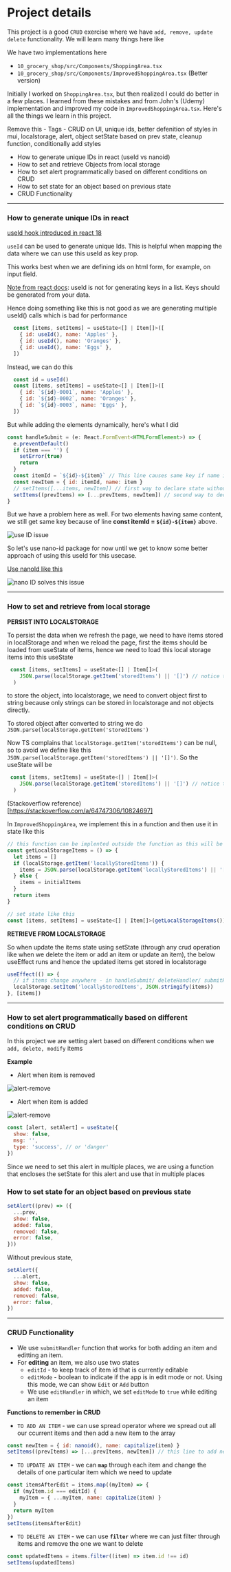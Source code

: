 # Project details

This project is a good `CRUD` exercise where we have `add, remove, update delete` functionality. We will learn many things here like

We have two implementations here

- `10_grocery_shop/src/Components/ShoppingArea.tsx`
- `10_grocery_shop/src/Components/ImprovedShoppingArea.tsx` (Better version)

Initially I worked on `ShoppingArea.tsx`, but then realized I could do better in a few places. I learned from these mistakes and from John's (Udemy) implementation and improved my code in `ImprovedShoppingArea.tsx`.
Here's all the things we learn in this project.

Remove this - Tags - CRUD on UI, unique ids, better defenition of styles in mui, localstorage, alert, object setState based on prev state, cleanup function, conditionally add styles

- How to generate unique IDs in react (useId vs nanoid)
- How to set and retrieve Objects from local storage
- How to set alert programmatically based on different conditions on CRUD
- How to set state for an object based on previous state
- CRUD Functionality

---

### How to generate unique IDs in react

[useId hook introduced in react 18](https://reactjs.org/docs/hooks-reference.html#useid)

`useId` can be used to generate unique Ids. This is helpful when mapping the data where we can use this useId as key prop.

This works best when we are defining ids on html form, for example, on input field.

[Note from react docs](https://reactjs.org/docs/hooks-reference.html#useid): useId is not for generating keys in a list. Keys should be generated from your data.

Hence doing something like this is not good as we are generating multiple useId() calls which is bad for performance

```js
  const [items, setItems] = useState<[] | Item[]>([
    { id: useId(), name: 'Apples' },
    { id: useId(), name: 'Oranges' },
    { id: useId(), name: 'Eggs' },
  ])
```

Instead, we can do this

```js
  const id = useId()
  const [items, setItems] = useState<[] | Item[]>([
    { id: `${id}-0001`, name: 'Apples' },
    { id: `${id}-0002`, name: 'Oranges' },
    { id: `${id}-0003`, name: 'Eggs' },
  ])
```

But while adding the elements dynamically, here's what I did

```js
const handleSubmit = (e: React.FormEvent<HTMLFormElement>) => {
  e.preventDefault()
  if (item === '') {
    setError(true)
    return
  }
  const itemId = `${id}-${item}` // This line causes same key if name is same
  const newItem = { id: itemId, name: item }
  // setItems([...items, newItem]) // first way to declare state without using previous state
  setItems((prevItems) => [...prevItems, newItem]) // second way to declare state using previous state
}
```

But we have a problem here as well. For two elements having same content, we still get same key because of line **const itemId = `${id}-${item}`** above.

![use ID issue](./readme_images/use-id-error.png)

So let's use nano-id package for now until we get to know some better approach of using this useId for this usecase.

[Use nanoId like this](https://stackoverflow.com/a/65962066/10824697)

![nano ID solves this issue](./readme_images/nano-id-solves.png)

---

### How to set and retrieve from local storage

**PERSIST INTO LOCALSTORAGE**

To persist the data when we refresh the page, we need to have items stored in localStorage and when we reload the page, first the items should be loaded from useState of items, hence we need to load this local storage items into this useState

```js
 const [items, setItems] = useState<[] | Item[]>(
    JSON.parse(localStorage.getItem('storedItems') || '[]') // notice that JSON.parse will convert string to object
  )
```

to store the object, into localstorage, we need to convert object first to string because only strings can be stored in localstorage and not objects directly.

To stored object after converted to string we do `JSON.parse(localStorage.getItem('storedItems')`

Now TS complains that `localStorage.getItem('storedItems')` can be null, so to avoid we define like this `JSON.parse(localStorage.getItem('storedItems') || '[]')`. So the useState will be

```js
 const [items, setItems] = useState<[] | Item[]>(
    JSON.parse(localStorage.getItem('storedItems') || '[]') // notice that JSON.parse will convert string to object
  )
```

(Stackoverflow reference)[https://stackoverflow.com/a/64747306/10824697]

In `ImprovedShoppingArea`, we implement this in a function and then use it in state like this

```js
// this function can be implented outside the function as this will be used for the first time when component loads
const getLocalStorageItems = () => {
  let items = []
  if (localStorage.getItem('locallyStoredItems')) {
    items = JSON.parse(localStorage.getItem('locallyStoredItems') || '[]')
  } else {
    items = initialItems
  }
  return items
}
```

```js
// set state like this
const [items, setItems] = useState<[] | Item[]>(getLocalStorageItems())
```

**RETRIEVE FROM LOCALSTORAGE**

So when update the items state using setState (through any crud operation like when we delete the item or add an item or update an item), the below useEffect runs and hence the updated items get stored in localstorage

```js
useEffect(() => {
  // if items change anywhere - in handleSubmit/ deleteHandler/ submitHandlerOnEdit we need to update our local storage as well and make it equal to our items state
  localStorage.setItem('locallyStoredItems', JSON.stringify(items))
}, [items])
```

---

### How to set alert programmatically based on different conditions on CRUD

In this project we are setting alert based on different conditions when we `add, delete, modify` items

**Example**

- Alert when item is removed

![alert-remove](./readme_images/alert-remove.png)

- Alert when item is added

![alert-remove](./readme_images/alert-added.png)

```js
const [alert, setAlert] = useState({
  show: false,
  msg: '',
  type: 'success', // or 'danger'
})
```

Since we need to set this alert in multiple places, we are using a function that encloses the setState for this alert and use that in multiple places

### How to set state for an object based on previous state

```js
setAlert((prev) => ({
  ...prev,
  show: false,
  added: false,
  removed: false,
  error: false,
}))
```

Without previous state,

```js
setAlert({
  ...alert,
  show: false,
  added: false,
  removed: false,
  error: false,
})
```

---

### CRUD Functionality

- We use `submitHandler` function that works for both adding an item and editting an item.
- For **editing** an item, we also use two states
  - `editId` - to keep track of item id that is currently editable
  - `editMode` - boolean to indicate if the app is in edit mode or not.
    Using this mode, we can show `Edit` or `Add` button
  - We use `editHandler` in which, we set `editMode` to `true` while editing an item

**Functions to remember in CRUD**

- `TO ADD AN ITEM` - we can use spread operator where we spread out all our ccurrent items and then add a new item to the array

```js
const newItem = { id: nanoid(), name: capitalize(item) }
setItems((prevItems) => [...prevItems, newItem]) // this line to add new item
```

- `TO UPDATE AN ITEM` - we can **`map`** through each item and change the details of one particular item which we need to update

```js
const itemsAfterEdit = items.map((myItem) => {
  if (myItem.id === editId) {
    myItem = { ...myItem, name: capitalize(item) }
  }
  return myItem
})
setItems(itemsAfterEdit)
```

- `TO DELETE AN ITEM` - we can use **`filter`** where we can just filter through items and remove the one we want to delete

```js
const updatedItems = items.filter((item) => item.id !== id)
setItems(updatedItems)
```
